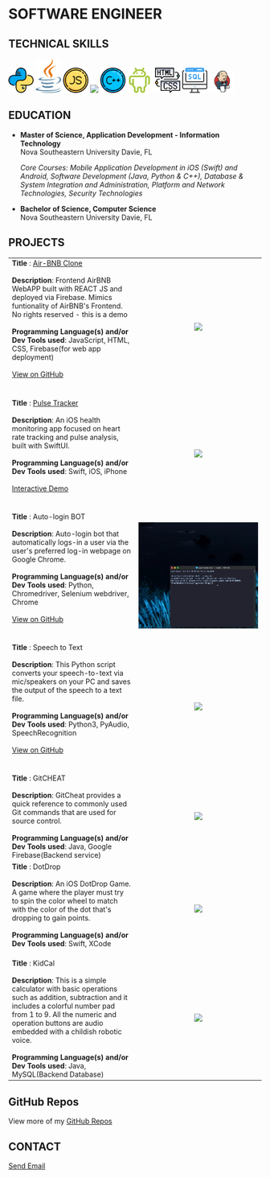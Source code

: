 # SOFTWARE ENGINEER 

## TECHNICAL SKILLS

<img src="images/reshot-icon-python-L432GEZMNS.svg" width="10%"/> <img src="images/java.svg" width="10%"/> <img src="images/reshot-icon-javascript-QPKNA94BZV.svg" width="10%"/> <img src="https://github.com/user-attachments/assets/94a12613-3202-4d23-9c15-23fc1ab6ffd0" width="10%"/> <img src="images/reshot-icon-cpp-K2ZLQP3RH8.svg" width="10%"/> <img src="images/reshot-icon-android-PRH35EK6VU.svg" width="10%"/> <img src="images/reshot-icon-coding-html.svg" width="10%"/>  <img src="images/reshot-icon-sql-server-KM3FTNEQ9X.svg" width="10%"/> <img src="images/jenkins.png" width="10%"/> <br>

## EDUCATION
-  **Master of Science, Application Development - Information Technology**<br>
    Nova Southeastern University Davie, FL <br>

    _Core Courses: Mobile Application Development in iOS (Swift) and Android, Software Development (Java, Python & C++), Database & System Integration and Administration, Platform and Network Technologies, Security Technologies_ <br>

-  **Bachelor of Science, Computer Science** <br>
  Nova Southeastern University Davie, FL<br>


## PROJECTS

<table> 
    <tr>
        <td valign="top" width="40%"> 
            <strong>Title </strong>: <a href="https://airbnb-clone-ab2ce.web.app">Air-BNB Clone</a> <br><br>
            <strong>Description</strong>: Frontend AirBNB WebAPP built with REACT JS and deployed via Firebase. Mimics funtionality of AirBNB's Frontend. No rights reserved - this is a demo<br><br> 
            <strong>Programming Language(s) and/or Dev Tools used</strong>: JavaScript, HTML, CSS, Firebase(for web app deployment)<br><br>
            <a href="https://github.com/crissyg/Airbnb-clone">View on GitHub</a> <br><br> 
            <br>
        </td>
        <td width="40%">
            <p align="center">
                <img src="images/airBNBClone.gif" width="100%" />
            </p>
        </td>
    </tr>
    <tr>
        <td valign="top" width="40%"> 
            <strong>Title </strong>: <a href="https://appetize.io/app/b_orgczisbezjgfyzahlu3ihqja4">Pulse Tracker</a> <br><br>
            <strong>Description</strong>: An iOS health monitoring app focused on heart rate tracking and pulse analysis, built with SwiftUI.<br><br> 
            <strong>Programming Language(s) and/or Dev Tools used</strong>: Swift, iOS, iPhone<br><br>
            <a href="https://appetize.io/app/b_orgczisbezjgfyzahlu3ihqja4"> Interactive Demo</a> <br><br> 
            <br>
        </td>
        <td width="40%">
            <p align="center">
                <img src="https://appetize.io/embed/b_orgczisbezjgfyzahlu3ihqja4" width="100%" />
            </p>
        </td>
    </tr>
    <tr>
        <td valign="top" width="40%"> 
            <strong>Title </strong>: Auto-login BOT <br><br>
            <strong>Description</strong>: Auto-login bot that automatically logs-in a user via the user's preferred log-in webpage on Google Chrome.<br><br> 
            <strong>Programming Language(s) and/or Dev Tools used</strong>: Python, Chromedriver, Selenium webdriver, Chrome<br><br>
            <a href="https://github.com/crissyg/auto-login-bot">View on GitHub</a> <br><br> 
            <br>
        </td>
        <td width="40%">
            <p align="center">
                <img src="images/logINDemo.gif" width="100%" />
            </p>
        </td>
    </tr>
        <tr>
        <td valign="top" width="40%"> 
            <strong>Title </strong>: Speech to Text <br><br>
            <strong>Description</strong>: This Python script converts your speech-to-text via mic/speakers on your PC and saves the output of the speech to a text file. <br><br> 
            <strong>Programming Language(s) and/or Dev Tools used</strong>: Python3, PyAudio, SpeechRecognition<br><br>
            <a href="https://github.com/crissyg/speech_to_text">View on GitHub</a> <br><br> 
            <br>
        </td>
        <td width="40%">
            <p align="center">
                <img src="images/speechToTextDemo.gif" width="100%" />
            </p>
        </td>
    </tr>
    <tr>
        <td valign="top"> 
            <strong>Title </strong>: GitCHEAT<br><br>
            <strong>Description</strong>: GitCheat provides a quick reference to commonly used Git commands that are used for source control.<br><br> 
            <strong>Programming Language(s) and/or Dev Tools used</strong>: Java, Google Firebase(Backend service)
        </td>
        <td>
            <p align="center">
                <img width="50%" src="images/AndroidAppGitCheat.gif" />
            </p>
        </td>
    </tr>
    <tr>
        <td valign="top"> 
            <strong>Title </strong>: DotDrop<br><br>
            <strong>Description</strong>: An iOS DotDrop Game. A game where the player must try to spin the color wheel to match with the color of the dot that's dropping to gain points.<br><br> 
            <strong>Programming Language(s) and/or Dev Tools used</strong>: Swift, XCode <br><br>
        </td>
        <td>
            <p align="center">
                <img width="50%" src="images/SimulatorScreenRecordingDotDrop.gif" />
            </p>
        </td>
    </tr>
    <tr>
        <td valign="top"> 
            <strong>Title </strong>: KidCal<br><br>
            <strong>Description</strong>: This is a simple calculator with basic operations such as addition, subtraction and it includes a colorful number pad from 1 to 9. All the numeric and operation buttons are audio embedded with a childish robotic voice. <br><br> 
            <strong>Programming Language(s) and/or Dev Tools used</strong>: Java, MySQL(Backend Database)
        </td>
        <td>
            <p align="center">
                <img width="50%" src="images/AndroidAppKidCal.gif"/>
            </p>
        </td>
    </tr>
</table>

## GitHub Repos
<p>View more of my <a href="https://github.com/crissyg">GitHub Repos</a></p>

## CONTACT
<p><a href="mailto:crissyg.tina@gmail.com">Send Email</a></p>
